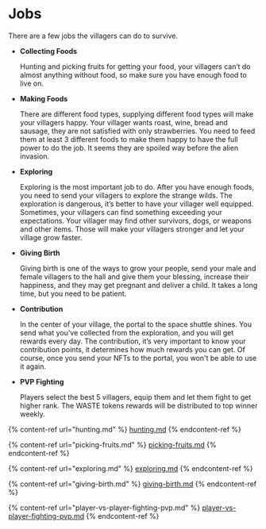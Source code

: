 # Jobs



There are a few jobs the villagers can do to survive.

*   **Collecting Foods**

    Hunting and picking fruits for getting your food, your villagers can’t do almost anything without food, so make sure you have enough food to live on.
*   **Making Foods**&#x20;

    There are different food types, supplying different food types will make your villagers happy. Your villager wants roast, wine, bread and sausage, they are not satisfied with only strawberries. You need to feed them at least 3 different foods to make them happy to have the full power to do the job. It seems they are spoiled way before the alien invasion.&#x20;
*   **Exploring**

    Exploring is the most important job to do. After you have enough foods, you need to send your villagers to explore the strange wilds. The exploration is dangerous, it’s better to have your villager well equipped. Sometimes, your villagers can find something exceeding your expectations. Your villager may find other survivors,  dogs, or weapons and other items. Those will make your villagers stronger and let your village grow faster.
*   **Giving Birth**&#x20;

    Giving birth is one of the ways to grow your people, send your male and female villagers to the hall and give them your blessing, increase their happiness, and they may get pregnant and deliver a child. It takes a long time, but you need to be patient.
*   **Contribution**

    In the center of your village, the portal to the space shuttle shines. You send what you’ve collected from the exploration, and you will get rewards every day. The contribution, it’s very important to know your contribution points, it determines how much rewards you can get. Of course, once you send your NFTs to the portal, you won't be able to use it again.
*   **PVP Fighting**

    Players select the best 5 villagers, equip them and let them fight to get higher rank. The WASTE tokens rewards will be distributed to top winner weekly.

{% content-ref url="hunting.md" %}
[hunting.md](hunting.md)
{% endcontent-ref %}

{% content-ref url="picking-fruits.md" %}
[picking-fruits.md](picking-fruits.md)
{% endcontent-ref %}

{% content-ref url="exploring.md" %}
[exploring.md](exploring.md)
{% endcontent-ref %}

{% content-ref url="giving-birth.md" %}
[giving-birth.md](giving-birth.md)
{% endcontent-ref %}

{% content-ref url="player-vs-player-fighting-pvp.md" %}
[player-vs-player-fighting-pvp.md](player-vs-player-fighting-pvp.md)
{% endcontent-ref %}
